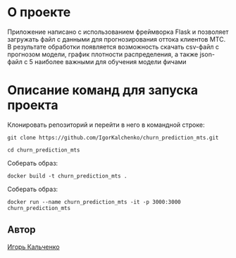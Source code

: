 # О проекте

Приложение написано с использованием фреймворка Flask и позволяет загружать файл с данными для прогнозирования оттока клиентов МТС. В результате обработки появляется возможность скачать csv-файл с прогнозом модели, график плотности распределения, а также json-файл с 5 наиболее важными для обучения модели фичами

# Описание команд для запуска проекта


Клонировать репозиторий и перейти в него в командной строке:

```
git clone https://github.com/IgorKalchenko/churn_prediction_mts.git
```

```
cd churn_prediction_mts
```

Соберать образ:

```
docker build -t churn_prediction_mts .
```

Соберать образ:

```
docker run --name churn_prediction_mts -it -p 3000:3000 churn_prediction_mts 
```


## Автор

[Игорь Кальченко](https://github.com/IgorKalchenko)
